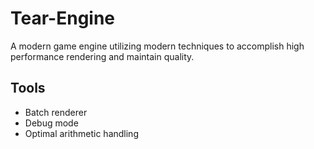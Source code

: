 # Tear-Engine
A modern game engine utilizing modern techniques to accomplish high performance rendering and maintain quality.

## Tools
* Batch renderer
* Debug mode
* Optimal arithmetic handling
